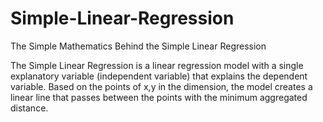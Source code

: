 # Simple-Linear-Regression
The Simple Mathematics Behind the Simple Linear Regression

The Simple Linear Regression is a linear regression model with a single explanatory variable (independent variable) that explains the dependent variable.
Based on the points of x,y in the dimension, the model creates a linear line that passes between the points with the minimum aggregated distance.
